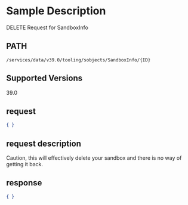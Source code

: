 # Sample Description
DELETE Request for SandboxInfo

## PATH
```
/services/data/v39.0/tooling/sobjects/SandboxInfo/{ID}
```
## Supported Versions
39.0

## request
 ```json
 { }

```

## request description
Caution, this will effectively delete your sandbox and there is no way of getting it back.

## response
```json
{ }
```
